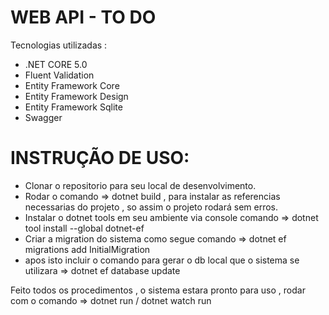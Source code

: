  # WEB API - TO DO 

Tecnologias utilizadas :

* .NET CORE 5.0
* Fluent Validation
* Entity Framework Core
* Entity Framework Design
* Entity Framework Sqlite
* Swagger

# INSTRUÇÃO DE USO:

 * Clonar o repositorio para seu local de desenvolvimento.
 * Rodar o comando => dotnet build , para instalar as referencias necessarias do projeto , so assim o projeto rodará sem erros.
 * Instalar o dotnet tools em seu ambiente via console comando => dotnet tool install --global dotnet-ef
 * Criar a migration do sistema como segue comando => dotnet ef migrations add InitialMigration
 * apos isto incluir o comando para gerar o db local que o sistema se utilizara => dotnet ef database update
 
 
Feito todos os procedimentos , o sistema estara pronto para uso , rodar com o comando => dotnet run / dotnet watch run
